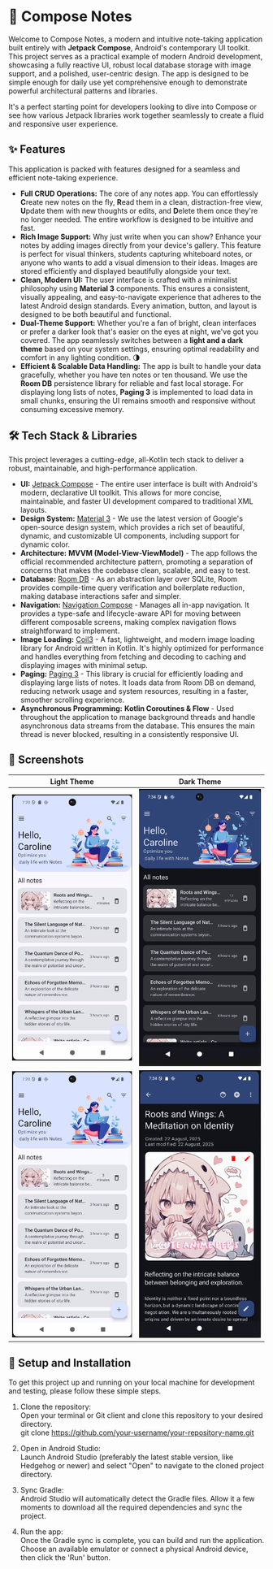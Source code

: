 # **📝 Compose Notes**

Welcome to Compose Notes, a modern and intuitive note-taking application built entirely with **Jetpack Compose**, Android's contemporary UI toolkit. This project serves as a practical example of modern Android development, showcasing a fully reactive UI, robust local database storage with image support, and a polished, user-centric design. The app is designed to be simple enough for daily use yet comprehensive enough to demonstrate powerful architectural patterns and libraries.

It's a perfect starting point for developers looking to dive into Compose or see how various Jetpack libraries work together seamlessly to create a fluid and responsive user experience.

## **✨ Features**

This application is packed with features designed for a seamless and efficient note-taking experience.

* **Full CRUD Operations:** The core of any notes app. You can effortlessly **C**reate new notes on the fly, **R**ead them in a clean, distraction-free view, **U**pdate them with new thoughts or edits, and **D**elete them once they're no longer needed. The entire workflow is designed to be intuitive and fast.
* **Rich Image Support:** Why just write when you can show? Enhance your notes by adding images directly from your device's gallery. This feature is perfect for visual thinkers, students capturing whiteboard notes, or anyone who wants to add a visual dimension to their ideas. Images are stored efficiently and displayed beautifully alongside your text.
* **Clean, Modern UI:** The user interface is crafted with a minimalist philosophy using **Material 3** components. This ensures a consistent, visually appealing, and easy-to-navigate experience that adheres to the latest Android design standards. Every animation, button, and layout is designed to be both beautiful and functional.
* **Dual-Theme Support:** Whether you're a fan of bright, clean interfaces or prefer a darker look that's easier on the eyes at night, we've got you covered. The app seamlessly switches between a **light and a dark theme** based on your system settings, ensuring optimal readability and comfort in any lighting condition. 🌗
* **Efficient & Scalable Data Handling:** The app is built to handle your data gracefully, whether you have ten notes or ten thousand. We use the **Room DB** persistence library for reliable and fast local storage. For displaying long lists of notes, **Paging 3** is implemented to load data in small chunks, ensuring the UI remains smooth and responsive without consuming excessive memory.

## **🛠️ Tech Stack & Libraries**

This project leverages a cutting-edge, all-Kotlin tech stack to deliver a robust, maintainable, and high-performance application.

* **UI:** [Jetpack Compose](https://developer.android.com/jetpack/compose) \- The entire user interface is built with Android's modern, declarative UI toolkit. This allows for more concise, maintainable, and faster UI development compared to traditional XML layouts.
* **Design System:** [Material 3](https://m3.material.io/) \- We use the latest version of Google's open-source design system, which provides a rich set of beautiful, dynamic, and customizable UI components, including support for dynamic color.
* **Architecture:** **MVVM (Model-View-ViewModel)** \- The app follows the official recommended architecture pattern, promoting a separation of concerns that makes the codebase clean, scalable, and easy to test.
* **Database:** [Room DB](https://developer.android.com/training/data-storage/room) \- As an abstraction layer over SQLite, Room provides compile-time query verification and boilerplate reduction, making database interactions safer and simpler.
* **Navigation:** [Navigation Compose](https://developer.android.com/jetpack/compose/navigation) \- Manages all in-app navigation. It provides a type-safe and lifecycle-aware API for moving between different composable screens, making complex navigation flows straightforward to implement.
* **Image Loading:** [Coil3](https://coil-kt.github.io/coil/) \- A fast, lightweight, and modern image loading library for Android written in Kotlin. It's highly optimized for performance and handles everything from fetching and decoding to caching and displaying images with minimal setup.
* **Paging:** [Paging 3](https://developer.android.com/topic/libraries/architecture/paging/v3-overview) \- This library is crucial for efficiently loading and displaying large lists of notes. It loads data from Room DB on demand, reducing network usage and system resources, resulting in a faster, smoother scrolling experience.
* **Asynchronous Programming:** **Kotlin Coroutines & Flow** \- Used throughout the application to manage background threads and handle asynchronous data streams from the database. This ensures the main thread is never blocked, resulting in a consistently responsive UI.

## **📸 Screenshots**

|                     Light Theme                     |                           Dark Theme                           |
|:---------------------------------------------------:|:--------------------------------------------------------------:|
| ![App Home Screen Light Theme](preview/preview.png) |    ![App Home Screen Dark Theme](preview/preview_dark.png)     |
| ![App Edit Screen Light Theme](preview/preview.png) | ![App Edit Screen Dark Theme](preview/preview_detail_dark.png) |

## **🚀 Setup and Installation**

To get this project up and running on your local machine for development and testing, please follow these simple steps.

1. Clone the repository:  
   Open your terminal or Git client and clone this repository to your desired directory.  
   git clone https://github.com/your-username/your-repository-name.git

2. Open in Android Studio:  
   Launch Android Studio (preferably the latest stable version, like Hedgehog or newer) and select "Open" to navigate to the cloned project directory.
3. Sync Gradle:  
   Android Studio will automatically detect the Gradle files. Allow it a few moments to download all the required dependencies and sync the project.
4. Run the app:  
   Once the Gradle sync is complete, you can build and run the application. Choose an available emulator or connect a physical Android device, then click the 'Run' button.